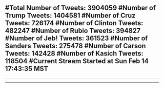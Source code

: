 #Total Number of Tweets: 3904059 
#Number of Trump Tweets: 1404581
#Number of Cruz Tweets: 726174
#Number of Clinton Tweets: 482247
#Number of Rubio Tweets: 394827
#Number of Jeb! Tweets: 361523
#Number of Sanders Tweets: 275478
#Number of Carson Tweets: 142428
#Number of Kasich Tweets: 118504
#Current Stream Started at Sun Feb 14 17:43:35 MST
---
---
---
